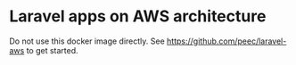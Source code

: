 # Laravel apps on AWS architecture


Do not use this docker image directly. See https://github.com/peec/laravel-aws to get started.

